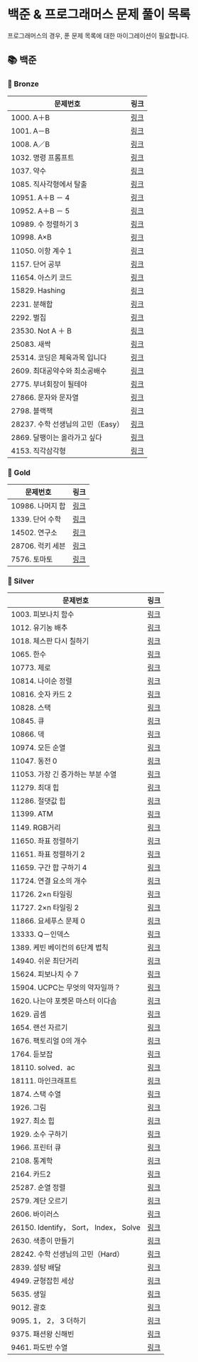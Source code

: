 # 
# 백준 & 프로그래머스 문제 풀이 목록

프로그래머스의 경우, 푼 문제 목록에 대한 마이그레이션이 필요합니다.

## 📚 백준
### 🚀 Bronze
| 문제번호 | 링크 |
| ----- | ----- |
|1000. A＋B|[링크](./%EB%B0%B1%EC%A4%80/Bronze/1000.%E2%80%85A%EF%BC%8BB/README.md)|
|1001. A－B|[링크](./%EB%B0%B1%EC%A4%80/Bronze/1001.%E2%80%85A%EF%BC%8DB/README.md)|
|1008. A／B|[링크](./%EB%B0%B1%EC%A4%80/Bronze/1008.%E2%80%85A%EF%BC%8FB/README.md)|
|1032. 명령 프롬프트|[링크](./%EB%B0%B1%EC%A4%80/Bronze/1032.%E2%80%85%EB%AA%85%EB%A0%B9%E2%80%85%ED%94%84%EB%A1%AC%ED%94%84%ED%8A%B8/%EB%AA%85%EB%A0%B9%E2%80%85%ED%94%84%EB%A1%AC%ED%94%84%ED%8A%B8.java)|
|1037. 약수|[링크](./%EB%B0%B1%EC%A4%80/Bronze/1037.%E2%80%85%EC%95%BD%EC%88%98/README.md)|
|1085. 직사각형에서 탈출|[링크](./%EB%B0%B1%EC%A4%80/Bronze/1085.%E2%80%85%EC%A7%81%EC%82%AC%EA%B0%81%ED%98%95%EC%97%90%EC%84%9C%E2%80%85%ED%83%88%EC%B6%9C/README.md)|
|10951. A＋B － 4|[링크](./%EB%B0%B1%EC%A4%80/Bronze/10951.%E2%80%85A%EF%BC%8BB%E2%80%85%EF%BC%8D%E2%80%854/README.md)|
|10952. A＋B － 5|[링크](./%EB%B0%B1%EC%A4%80/Bronze/10952.%E2%80%85A%EF%BC%8BB%E2%80%85%EF%BC%8D%E2%80%855/A%EF%BC%8BB%E2%80%85%EF%BC%8D%E2%80%855.java)|
|10989. 수 정렬하기 3|[링크](./%EB%B0%B1%EC%A4%80/Bronze/10989.%E2%80%85%EC%88%98%E2%80%85%EC%A0%95%EB%A0%AC%ED%95%98%EA%B8%B0%E2%80%853/README.md)|
|10998. A×B|[링크](./%EB%B0%B1%EC%A4%80/Bronze/10998.%E2%80%85A%C3%97B/README.md)|
|11050. 이항 계수 1|[링크](./%EB%B0%B1%EC%A4%80/Bronze/11050.%E2%80%85%EC%9D%B4%ED%95%AD%E2%80%85%EA%B3%84%EC%88%98%E2%80%851/README.md)|
|1157. 단어 공부|[링크](./%EB%B0%B1%EC%A4%80/Bronze/1157.%E2%80%85%EB%8B%A8%EC%96%B4%E2%80%85%EA%B3%B5%EB%B6%80/%EB%8B%A8%EC%96%B4%E2%80%85%EA%B3%B5%EB%B6%80.java)|
|11654. 아스키 코드|[링크](./%EB%B0%B1%EC%A4%80/Bronze/11654.%E2%80%85%EC%95%84%EC%8A%A4%ED%82%A4%E2%80%85%EC%BD%94%EB%93%9C/README.md)|
|15829. Hashing|[링크](./%EB%B0%B1%EC%A4%80/Bronze/15829.%E2%80%85Hashing/Hashing.java)|
|2231. 분해합|[링크](./%EB%B0%B1%EC%A4%80/Bronze/2231.%E2%80%85%EB%B6%84%ED%95%B4%ED%95%A9/README.md)|
|2292. 벌집|[링크](./%EB%B0%B1%EC%A4%80/Bronze/2292.%E2%80%85%EB%B2%8C%EC%A7%91/README.md)|
|23530. Not A ＋ B|[링크](./%EB%B0%B1%EC%A4%80/Bronze/23530.%E2%80%85Not%E2%80%85A%E2%80%85%EF%BC%8B%E2%80%85B/Not%E2%80%85A%E2%80%85%EF%BC%8B%E2%80%85B.java)|
|25083. 새싹|[링크](./%EB%B0%B1%EC%A4%80/Bronze/25083.%E2%80%85%EC%83%88%EC%8B%B9/README.md)|
|25314. 코딩은 체육과목 입니다|[링크](./%EB%B0%B1%EC%A4%80/Bronze/25314.%E2%80%85%EC%BD%94%EB%94%A9%EC%9D%80%E2%80%85%EC%B2%B4%EC%9C%A1%EA%B3%BC%EB%AA%A9%E2%80%85%EC%9E%85%EB%8B%88%EB%8B%A4/README.md)|
|2609. 최대공약수와 최소공배수|[링크](./%EB%B0%B1%EC%A4%80/Bronze/2609.%E2%80%85%EC%B5%9C%EB%8C%80%EA%B3%B5%EC%95%BD%EC%88%98%EC%99%80%E2%80%85%EC%B5%9C%EC%86%8C%EA%B3%B5%EB%B0%B0%EC%88%98/README.md)|
|2775. 부녀회장이 될테야|[링크](./%EB%B0%B1%EC%A4%80/Bronze/2775.%E2%80%85%EB%B6%80%EB%85%80%ED%9A%8C%EC%9E%A5%EC%9D%B4%E2%80%85%EB%90%A0%ED%85%8C%EC%95%BC/README.md)|
|27866. 문자와 문자열|[링크](./%EB%B0%B1%EC%A4%80/Bronze/27866.%E2%80%85%EB%AC%B8%EC%9E%90%EC%99%80%E2%80%85%EB%AC%B8%EC%9E%90%EC%97%B4/README.md)|
|2798. 블랙잭|[링크](./%EB%B0%B1%EC%A4%80/Bronze/2798.%E2%80%85%EB%B8%94%EB%9E%99%EC%9E%AD/README.md)|
|28237. 수학 선생님의 고민（Easy）|[링크](./%EB%B0%B1%EC%A4%80/Bronze/28237.%E2%80%85%EC%88%98%ED%95%99%E2%80%85%EC%84%A0%EC%83%9D%EB%8B%98%EC%9D%98%E2%80%85%EA%B3%A0%EB%AF%BC%EF%BC%88Easy%EF%BC%89/%EC%88%98%ED%95%99%E2%80%85%EC%84%A0%EC%83%9D%EB%8B%98%EC%9D%98%E2%80%85%EA%B3%A0%EB%AF%BC%EF%BC%88Easy%EF%BC%89.java)|
|2869. 달팽이는 올라가고 싶다|[링크](./%EB%B0%B1%EC%A4%80/Bronze/2869.%E2%80%85%EB%8B%AC%ED%8C%BD%EC%9D%B4%EB%8A%94%E2%80%85%EC%98%AC%EB%9D%BC%EA%B0%80%EA%B3%A0%E2%80%85%EC%8B%B6%EB%8B%A4/README.md)|
|4153. 직각삼각형|[링크](./%EB%B0%B1%EC%A4%80/Bronze/4153.%E2%80%85%EC%A7%81%EA%B0%81%EC%82%BC%EA%B0%81%ED%98%95/README.md)|
### 🚀 Gold
| 문제번호 | 링크 |
| ----- | ----- |
|10986. 나머지 합|[링크](./%EB%B0%B1%EC%A4%80/Gold/10986.%E2%80%85%EB%82%98%EB%A8%B8%EC%A7%80%E2%80%85%ED%95%A9/%EB%82%98%EB%A8%B8%EC%A7%80%E2%80%85%ED%95%A9.java)|
|1339. 단어 수학|[링크](./%EB%B0%B1%EC%A4%80/Gold/1339.%E2%80%85%EB%8B%A8%EC%96%B4%E2%80%85%EC%88%98%ED%95%99/README.md)|
|14502. 연구소|[링크](./%EB%B0%B1%EC%A4%80/Gold/14502.%E2%80%85%EC%97%B0%EA%B5%AC%EC%86%8C/%EC%97%B0%EA%B5%AC%EC%86%8C.java)|
|28706. 럭키 세븐|[링크](./%EB%B0%B1%EC%A4%80/Gold/28706.%E2%80%85%EB%9F%AD%ED%82%A4%E2%80%85%EC%84%B8%EB%B8%90/README.md)|
|7576. 토마토|[링크](./%EB%B0%B1%EC%A4%80/Gold/7576.%E2%80%85%ED%86%A0%EB%A7%88%ED%86%A0/README.md)|
### 🚀 Silver
| 문제번호 | 링크 |
| ----- | ----- |
|1003. 피보나치 함수|[링크](./%EB%B0%B1%EC%A4%80/Silver/1003.%E2%80%85%ED%94%BC%EB%B3%B4%EB%82%98%EC%B9%98%E2%80%85%ED%95%A8%EC%88%98/%ED%94%BC%EB%B3%B4%EB%82%98%EC%B9%98%E2%80%85%ED%95%A8%EC%88%98.java)|
|1012. 유기농 배추|[링크](./%EB%B0%B1%EC%A4%80/Silver/1012.%E2%80%85%EC%9C%A0%EA%B8%B0%EB%86%8D%E2%80%85%EB%B0%B0%EC%B6%94/README.md)|
|1018. 체스판 다시 칠하기|[링크](./%EB%B0%B1%EC%A4%80/Silver/1018.%E2%80%85%EC%B2%B4%EC%8A%A4%ED%8C%90%E2%80%85%EB%8B%A4%EC%8B%9C%E2%80%85%EC%B9%A0%ED%95%98%EA%B8%B0/%EC%B2%B4%EC%8A%A4%ED%8C%90%E2%80%85%EB%8B%A4%EC%8B%9C%E2%80%85%EC%B9%A0%ED%95%98%EA%B8%B0.java)|
|1065. 한수|[링크](./%EB%B0%B1%EC%A4%80/Silver/1065.%E2%80%85%ED%95%9C%EC%88%98/%ED%95%9C%EC%88%98.java)|
|10773. 제로|[링크](./%EB%B0%B1%EC%A4%80/Silver/10773.%E2%80%85%EC%A0%9C%EB%A1%9C/README.md)|
|10814. 나이순 정렬|[링크](./%EB%B0%B1%EC%A4%80/Silver/10814.%E2%80%85%EB%82%98%EC%9D%B4%EC%88%9C%E2%80%85%EC%A0%95%EB%A0%AC/%EB%82%98%EC%9D%B4%EC%88%9C%E2%80%85%EC%A0%95%EB%A0%AC.java)|
|10816. 숫자 카드 2|[링크](./%EB%B0%B1%EC%A4%80/Silver/10816.%E2%80%85%EC%88%AB%EC%9E%90%E2%80%85%EC%B9%B4%EB%93%9C%E2%80%852/%EC%88%AB%EC%9E%90%E2%80%85%EC%B9%B4%EB%93%9C%E2%80%852.java)|
|10828. 스택|[링크](./%EB%B0%B1%EC%A4%80/Silver/10828.%E2%80%85%EC%8A%A4%ED%83%9D/README.md)|
|10845. 큐|[링크](./%EB%B0%B1%EC%A4%80/Silver/10845.%E2%80%85%ED%81%90/%ED%81%90.java)|
|10866. 덱|[링크](./%EB%B0%B1%EC%A4%80/Silver/10866.%E2%80%85%EB%8D%B1/%EB%8D%B1.java)|
|10974. 모든 순열|[링크](./%EB%B0%B1%EC%A4%80/Silver/10974.%E2%80%85%EB%AA%A8%EB%93%A0%E2%80%85%EC%88%9C%EC%97%B4/README.md)|
|11047. 동전 0|[링크](./%EB%B0%B1%EC%A4%80/Silver/11047.%E2%80%85%EB%8F%99%EC%A0%84%E2%80%850/%EB%8F%99%EC%A0%84%E2%80%850.java)|
|11053. 가장 긴 증가하는 부분 수열|[링크](./%EB%B0%B1%EC%A4%80/Silver/11053.%E2%80%85%EA%B0%80%EC%9E%A5%E2%80%85%EA%B8%B4%E2%80%85%EC%A6%9D%EA%B0%80%ED%95%98%EB%8A%94%E2%80%85%EB%B6%80%EB%B6%84%E2%80%85%EC%88%98%EC%97%B4/%EA%B0%80%EC%9E%A5%E2%80%85%EA%B8%B4%E2%80%85%EC%A6%9D%EA%B0%80%ED%95%98%EB%8A%94%E2%80%85%EB%B6%80%EB%B6%84%E2%80%85%EC%88%98%EC%97%B4.java)|
|11279. 최대 힙|[링크](./%EB%B0%B1%EC%A4%80/Silver/11279.%E2%80%85%EC%B5%9C%EB%8C%80%E2%80%85%ED%9E%99/README.md)|
|11286. 절댓값 힙|[링크](./%EB%B0%B1%EC%A4%80/Silver/11286.%E2%80%85%EC%A0%88%EB%8C%93%EA%B0%92%E2%80%85%ED%9E%99/%EC%A0%88%EB%8C%93%EA%B0%92%E2%80%85%ED%9E%99.java)|
|11399. ATM|[링크](./%EB%B0%B1%EC%A4%80/Silver/11399.%E2%80%85ATM/README.md)|
|1149. RGB거리|[링크](./%EB%B0%B1%EC%A4%80/Silver/1149.%E2%80%85RGB%EA%B1%B0%EB%A6%AC/RGB%EA%B1%B0%EB%A6%AC.java)|
|11650. 좌표 정렬하기|[링크](./%EB%B0%B1%EC%A4%80/Silver/11650.%E2%80%85%EC%A2%8C%ED%91%9C%E2%80%85%EC%A0%95%EB%A0%AC%ED%95%98%EA%B8%B0/%EC%A2%8C%ED%91%9C%E2%80%85%EC%A0%95%EB%A0%AC%ED%95%98%EA%B8%B0.java)|
|11651. 좌표 정렬하기 2|[링크](./%EB%B0%B1%EC%A4%80/Silver/11651.%E2%80%85%EC%A2%8C%ED%91%9C%E2%80%85%EC%A0%95%EB%A0%AC%ED%95%98%EA%B8%B0%E2%80%852/README.md)|
|11659. 구간 합 구하기 4|[링크](./%EB%B0%B1%EC%A4%80/Silver/11659.%E2%80%85%EA%B5%AC%EA%B0%84%E2%80%85%ED%95%A9%E2%80%85%EA%B5%AC%ED%95%98%EA%B8%B0%E2%80%854/%EA%B5%AC%EA%B0%84%E2%80%85%ED%95%A9%E2%80%85%EA%B5%AC%ED%95%98%EA%B8%B0%E2%80%854.java)|
|11724. 연결 요소의 개수|[링크](./%EB%B0%B1%EC%A4%80/Silver/11724.%E2%80%85%EC%97%B0%EA%B2%B0%E2%80%85%EC%9A%94%EC%86%8C%EC%9D%98%E2%80%85%EA%B0%9C%EC%88%98/README.md)|
|11726. 2×n 타일링|[링크](./%EB%B0%B1%EC%A4%80/Silver/11726.%E2%80%852%C3%97n%E2%80%85%ED%83%80%EC%9D%BC%EB%A7%81/2%C3%97n%E2%80%85%ED%83%80%EC%9D%BC%EB%A7%81.java)|
|11727. 2×n 타일링 2|[링크](./%EB%B0%B1%EC%A4%80/Silver/11727.%E2%80%852%C3%97n%E2%80%85%ED%83%80%EC%9D%BC%EB%A7%81%E2%80%852/README.md)|
|11866. 요세푸스 문제 0|[링크](./%EB%B0%B1%EC%A4%80/Silver/11866.%E2%80%85%EC%9A%94%EC%84%B8%ED%91%B8%EC%8A%A4%E2%80%85%EB%AC%B8%EC%A0%9C%E2%80%850/README.md)|
|13333. Q－인덱스|[링크](./%EB%B0%B1%EC%A4%80/Silver/13333.%E2%80%85Q%EF%BC%8D%EC%9D%B8%EB%8D%B1%EC%8A%A4/README.md)|
|1389. 케빈 베이컨의 6단계 법칙|[링크](./%EB%B0%B1%EC%A4%80/Silver/1389.%E2%80%85%EC%BC%80%EB%B9%88%E2%80%85%EB%B2%A0%EC%9D%B4%EC%BB%A8%EC%9D%98%E2%80%856%EB%8B%A8%EA%B3%84%E2%80%85%EB%B2%95%EC%B9%99/%EC%BC%80%EB%B9%88%E2%80%85%EB%B2%A0%EC%9D%B4%EC%BB%A8%EC%9D%98%E2%80%856%EB%8B%A8%EA%B3%84%E2%80%85%EB%B2%95%EC%B9%99.java)|
|14940. 쉬운 최단거리|[링크](./%EB%B0%B1%EC%A4%80/Silver/14940.%E2%80%85%EC%89%AC%EC%9A%B4%E2%80%85%EC%B5%9C%EB%8B%A8%EA%B1%B0%EB%A6%AC/README.md)|
|15624. 피보나치 수 7|[링크](./%EB%B0%B1%EC%A4%80/Silver/15624.%E2%80%85%ED%94%BC%EB%B3%B4%EB%82%98%EC%B9%98%E2%80%85%EC%88%98%E2%80%857/%ED%94%BC%EB%B3%B4%EB%82%98%EC%B9%98%E2%80%85%EC%88%98%E2%80%857.java)|
|15904. UCPC는 무엇의 약자일까？|[링크](./%EB%B0%B1%EC%A4%80/Silver/15904.%E2%80%85UCPC%EB%8A%94%E2%80%85%EB%AC%B4%EC%97%87%EC%9D%98%E2%80%85%EC%95%BD%EC%9E%90%EC%9D%BC%EA%B9%8C%EF%BC%9F/UCPC%EB%8A%94%E2%80%85%EB%AC%B4%EC%97%87%EC%9D%98%E2%80%85%EC%95%BD%EC%9E%90%EC%9D%BC%EA%B9%8C%EF%BC%9F.java)|
|1620. 나는야 포켓몬 마스터 이다솜|[링크](./%EB%B0%B1%EC%A4%80/Silver/1620.%E2%80%85%EB%82%98%EB%8A%94%EC%95%BC%E2%80%85%ED%8F%AC%EC%BC%93%EB%AA%AC%E2%80%85%EB%A7%88%EC%8A%A4%ED%84%B0%E2%80%85%EC%9D%B4%EB%8B%A4%EC%86%9C/%EB%82%98%EB%8A%94%EC%95%BC%E2%80%85%ED%8F%AC%EC%BC%93%EB%AA%AC%E2%80%85%EB%A7%88%EC%8A%A4%ED%84%B0%E2%80%85%EC%9D%B4%EB%8B%A4%EC%86%9C.java)|
|1629. 곱셈|[링크](./%EB%B0%B1%EC%A4%80/Silver/1629.%E2%80%85%EA%B3%B1%EC%85%88/%EA%B3%B1%EC%85%88.java)|
|1654. 랜선 자르기|[링크](./%EB%B0%B1%EC%A4%80/Silver/1654.%E2%80%85%EB%9E%9C%EC%84%A0%E2%80%85%EC%9E%90%EB%A5%B4%EA%B8%B0/README.md)|
|1676. 팩토리얼 0의 개수|[링크](./%EB%B0%B1%EC%A4%80/Silver/1676.%E2%80%85%ED%8C%A9%ED%86%A0%EB%A6%AC%EC%96%BC%E2%80%850%EC%9D%98%E2%80%85%EA%B0%9C%EC%88%98/README.md)|
|1764. 듣보잡|[링크](./%EB%B0%B1%EC%A4%80/Silver/1764.%E2%80%85%EB%93%A3%EB%B3%B4%EC%9E%A1/README.md)|
|18110. solved．ac|[링크](./%EB%B0%B1%EC%A4%80/Silver/18110.%E2%80%85solved%EF%BC%8Eac/solved%EF%BC%8Eac.java)|
|18111. 마인크래프트|[링크](./%EB%B0%B1%EC%A4%80/Silver/18111.%E2%80%85%EB%A7%88%EC%9D%B8%ED%81%AC%EB%9E%98%ED%94%84%ED%8A%B8/README.md)|
|1874. 스택 수열|[링크](./%EB%B0%B1%EC%A4%80/Silver/1874.%E2%80%85%EC%8A%A4%ED%83%9D%E2%80%85%EC%88%98%EC%97%B4/README.md)|
|1926. 그림|[링크](./%EB%B0%B1%EC%A4%80/Silver/1926.%E2%80%85%EA%B7%B8%EB%A6%BC/%EA%B7%B8%EB%A6%BC.java)|
|1927. 최소 힙|[링크](./%EB%B0%B1%EC%A4%80/Silver/1927.%E2%80%85%EC%B5%9C%EC%86%8C%E2%80%85%ED%9E%99/README.md)|
|1929. 소수 구하기|[링크](./%EB%B0%B1%EC%A4%80/Silver/1929.%E2%80%85%EC%86%8C%EC%88%98%E2%80%85%EA%B5%AC%ED%95%98%EA%B8%B0/%EC%86%8C%EC%88%98%E2%80%85%EA%B5%AC%ED%95%98%EA%B8%B0.java)|
|1966. 프린터 큐|[링크](./%EB%B0%B1%EC%A4%80/Silver/1966.%E2%80%85%ED%94%84%EB%A6%B0%ED%84%B0%E2%80%85%ED%81%90/README.md)|
|2108. 통계학|[링크](./%EB%B0%B1%EC%A4%80/Silver/2108.%E2%80%85%ED%86%B5%EA%B3%84%ED%95%99/README.md)|
|2164. 카드2|[링크](./%EB%B0%B1%EC%A4%80/Silver/2164.%E2%80%85%EC%B9%B4%EB%93%9C2/README.md)|
|25287. 순열 정렬|[링크](./%EB%B0%B1%EC%A4%80/Silver/25287.%E2%80%85%EC%88%9C%EC%97%B4%E2%80%85%EC%A0%95%EB%A0%AC/README.md)|
|2579. 계단 오르기|[링크](./%EB%B0%B1%EC%A4%80/Silver/2579.%E2%80%85%EA%B3%84%EB%8B%A8%E2%80%85%EC%98%A4%EB%A5%B4%EA%B8%B0/README.md)|
|2606. 바이러스|[링크](./%EB%B0%B1%EC%A4%80/Silver/2606.%E2%80%85%EB%B0%94%EC%9D%B4%EB%9F%AC%EC%8A%A4/README.md)|
|26150. Identify， Sort， Index， Solve|[링크](./%EB%B0%B1%EC%A4%80/Silver/26150.%E2%80%85Identify%EF%BC%8C%E2%80%85Sort%EF%BC%8C%E2%80%85Index%EF%BC%8C%E2%80%85Solve/README.md)|
|2630. 색종이 만들기|[링크](./%EB%B0%B1%EC%A4%80/Silver/2630.%E2%80%85%EC%83%89%EC%A2%85%EC%9D%B4%E2%80%85%EB%A7%8C%EB%93%A4%EA%B8%B0/README.md)|
|28242. 수학 선생님의 고민（Hard）|[링크](./%EB%B0%B1%EC%A4%80/Silver/28242.%E2%80%85%EC%88%98%ED%95%99%E2%80%85%EC%84%A0%EC%83%9D%EB%8B%98%EC%9D%98%E2%80%85%EA%B3%A0%EB%AF%BC%EF%BC%88Hard%EF%BC%89/%EC%88%98%ED%95%99%E2%80%85%EC%84%A0%EC%83%9D%EB%8B%98%EC%9D%98%E2%80%85%EA%B3%A0%EB%AF%BC%EF%BC%88Hard%EF%BC%89.java)|
|2839. 설탕 배달|[링크](./%EB%B0%B1%EC%A4%80/Silver/2839.%E2%80%85%EC%84%A4%ED%83%95%E2%80%85%EB%B0%B0%EB%8B%AC/README.md)|
|4949. 균형잡힌 세상|[링크](./%EB%B0%B1%EC%A4%80/Silver/4949.%E2%80%85%EA%B7%A0%ED%98%95%EC%9E%A1%ED%9E%8C%E2%80%85%EC%84%B8%EC%83%81/README.md)|
|5635. 생일|[링크](./%EB%B0%B1%EC%A4%80/Silver/5635.%E2%80%85%EC%83%9D%EC%9D%BC/%EC%83%9D%EC%9D%BC.java)|
|9012. 괄호|[링크](./%EB%B0%B1%EC%A4%80/Silver/9012.%E2%80%85%EA%B4%84%ED%98%B8/README.md)|
|9095. 1， 2， 3 더하기|[링크](./%EB%B0%B1%EC%A4%80/Silver/9095.%E2%80%851%EF%BC%8C%E2%80%852%EF%BC%8C%E2%80%853%E2%80%85%EB%8D%94%ED%95%98%EA%B8%B0/README.md)|
|9375. 패션왕 신해빈|[링크](./%EB%B0%B1%EC%A4%80/Silver/9375.%E2%80%85%ED%8C%A8%EC%85%98%EC%99%95%E2%80%85%EC%8B%A0%ED%95%B4%EB%B9%88/%ED%8C%A8%EC%85%98%EC%99%95%E2%80%85%EC%8B%A0%ED%95%B4%EB%B9%88.java)|
|9461. 파도반 수열|[링크](./%EB%B0%B1%EC%A4%80/Silver/9461.%E2%80%85%ED%8C%8C%EB%8F%84%EB%B0%98%E2%80%85%EC%88%98%EC%97%B4/README.md)|
